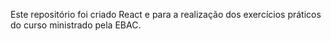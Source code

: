 Este repositório foi criado React e para a realização dos exercícios práticos do curso ministrado pela EBAC.
